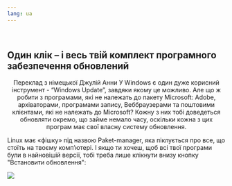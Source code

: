 ```yaml
---
lang: ua
---
```

﻿



<h2>Один клік – і весь твій комплект програмного забезпечення обновлений</h2>
<p align="center">Переклад з німецької Джулій Анни
У Windows є один дуже корисний інструмент - “Windows Update”, завдяки якому це можливо.
Але що ж робити з програмами, які не належать до пакету Microsoft: Adobe, архіваторами,  програмами запису, Веббраузерами та поштовими клієнтами, які не належать до Microsoft? Кожну з них тобі доведеться обновляти окремо, що займе немало часу, оскільки кожна з цих програм має свої власну систему обновлення. 

Linux має «фішку» під назвою Paket-manager, яка піклується про все, що стоїть на твоєму комп’ютері. І якщо ти хочеш, щоб всі твої програми були в найновішій версії, тобі треба лише клікнути внизу кнопку "Встановити обновлення": 

<img src="Images/global_update.png" />




